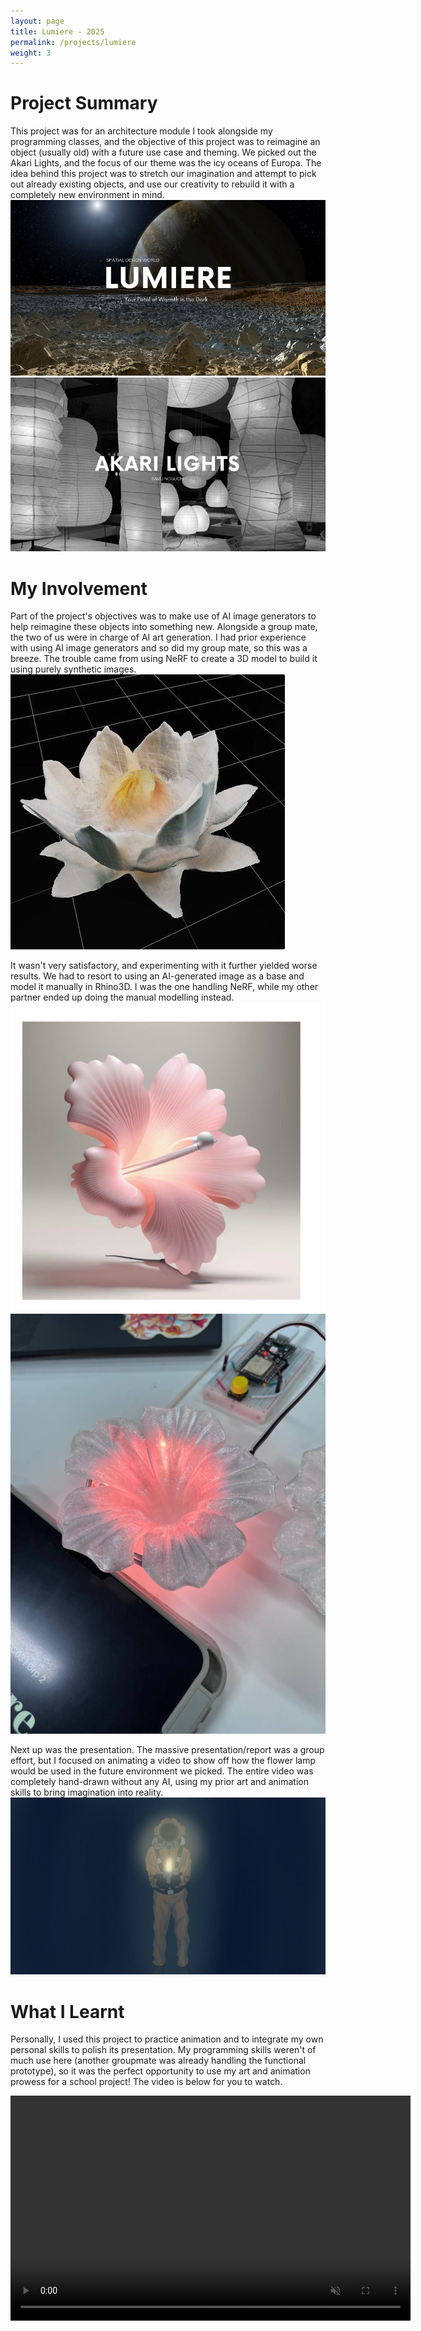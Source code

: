 ```yaml
---
layout: page
title: Lumiere - 2025
permalink: /projects/lumiere
weight: 3
---
```


# Project Summary
This project was for an architecture module I took alongside my programming classes, and the objective of this project was to reimagine an object (usually old) with a future use case and theming. We picked out the Akari Lights, and the focus of our theme was the icy oceans of Europa. The idea behind this project was to stretch our imagination and attempt to pick out already existing objects, and use our creativity to rebuild it with a completely new environment in mind.
![alt text](/assets/lumiere/lumiere_intro.png "To infinity and beyond!.")
![alt text](/assets/lumiere/akari_lights.png "Our chosen object to reimagine.")

# My Involvement
Part of the project's objectives was to make use of AI image generators to help reimagine these objects into something new. Alongside a group mate, the two of us were in charge of AI art generation. I had prior experience with using AI image generators and so did my group mate, so this was a breeze. The trouble came from using NeRF to create a 3D model to build it using purely synthetic images.
![alt text](/assets/lumiere/nerf_model.jpg "It does certainly look like it's made out of paper....")

It wasn't very satisfactory, and experimenting with it further yielded worse results. We had to resort to using an AI-generated image as a base and model it manually in Rhino3D. I was the one handling NeRF, while my other partner ended up doing the manual modelling instead.
![alt text](/assets/lumiere/ai_gen.jpg "The base used for the physical model.")
![alt text](/assets/lumiere/lumiere_model.jpg "The physical model itself!.")

Next up was the presentation. The massive presentation/report was a group effort, but I focused on animating a video to show off how the flower lamp would be used in the future environment we picked. The entire video was completely hand-drawn without any AI, using my prior art and animation skills to bring imagination into reality.
![alt text](/assets/lumiere/drawing.jpg "Your light in the dark..")

# What I Learnt
Personally, I used this project to practice animation and to integrate my own personal skills to polish its presentation. My programming skills weren't of much use here (another groupmate was already handling the functional prototype), so it was the perfect opportunity to use my art and animation prowess for a school project! The video is below for you to watch.

<video width="640" height="360" controls autoplay muted loop>
  <source src="/assets/lumiere/lumiere.mp4" type="video/mp4">
  Your browser does not support the video tag.
</video>
